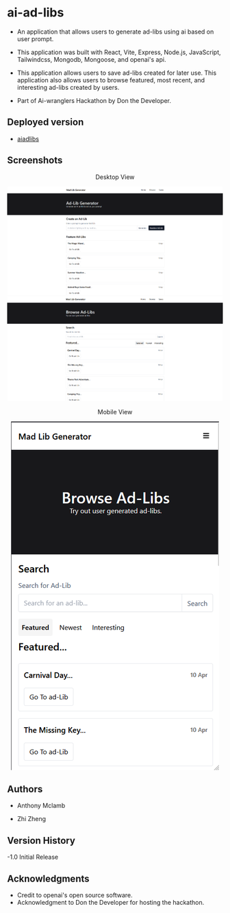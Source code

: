 # ai-ad-libs

- An application that allows users to generate ad-libs using ai based on user prompt.

- This application was built with React, Vite, Express, Node.js, JavaScript, Tailwindcss, Mongodb, Mongoose, and openai's api.

- This application allows users to save ad-libs created for later use. This application also allows users to browse featured, most recent, and interesting ad-libs created by users.

- Part of Ai-wranglers Hackathon by Don the Developer.

## Deployed version

- [aiadlibs](https://aiadlibs.com/)

## Screenshots

<div align="center">
 <p>Desktop View</p>
 <img src="client/public/home-desktop.png" alt="Home desktop screenshot">
 <img src="client/public/browse-desktop.png" alt="Browse desktop screenshot">
 <p>Mobile View</p>
 <img src="client/public/browse-mobile.png" alt="Browse mobile screenshot">
</div>

## Authors

- Anthony Mclamb

- Zhi Zheng

## Version History

-1.0 Initial Release

## Acknowledgments

- Credit to openai's open source software.
- Acknowledgment to Don the Developer for hosting the hackathon.
